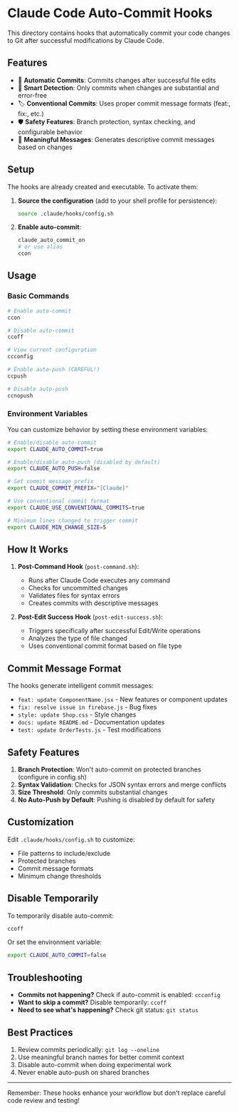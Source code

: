 # Claude Code Auto-Commit Hooks

This directory contains hooks that automatically commit your code changes to Git after successful modifications by Claude Code.

## Features

- 🔄 **Automatic Commits**: Commits changes after successful file edits
- 🎯 **Smart Detection**: Only commits when changes are substantial and error-free
- 🏷️ **Conventional Commits**: Uses proper commit message formats (feat:, fix:, etc.)
- 🛡️ **Safety Features**: Branch protection, syntax checking, and configurable behavior
- 📝 **Meaningful Messages**: Generates descriptive commit messages based on changes

## Setup

The hooks are already created and executable. To activate them:

1. **Source the configuration** (add to your shell profile for persistence):
   ```bash
   source .claude/hooks/config.sh
   ```

2. **Enable auto-commit**:
   ```bash
   claude_auto_commit_on
   # or use alias
   ccon
   ```

## Usage

### Basic Commands

```bash
# Enable auto-commit
ccon

# Disable auto-commit
ccoff

# View current configuration
ccconfig

# Enable auto-push (CAREFUL!)
ccpush

# Disable auto-push
ccnopush
```

### Environment Variables

You can customize behavior by setting these environment variables:

```bash
# Enable/disable auto-commit
export CLAUDE_AUTO_COMMIT=true

# Enable/disable auto-push (disabled by default)
export CLAUDE_AUTO_PUSH=false

# Set commit message prefix
export CLAUDE_COMMIT_PREFIX="[Claude]"

# Use conventional commit format
export CLAUDE_USE_CONVENTIONAL_COMMITS=true

# Minimum lines changed to trigger commit
export CLAUDE_MIN_CHANGE_SIZE=5
```

## How It Works

1. **Post-Command Hook** (`post-command.sh`):
   - Runs after Claude Code executes any command
   - Checks for uncommitted changes
   - Validates files for syntax errors
   - Creates commits with descriptive messages

2. **Post-Edit Success Hook** (`post-edit-success.sh`):
   - Triggers specifically after successful Edit/Write operations
   - Analyzes the type of file changed
   - Uses conventional commit format based on file type

## Commit Message Format

The hooks generate intelligent commit messages:

- `feat: update ComponentName.jsx` - New features or component updates
- `fix: resolve issue in firebase.js` - Bug fixes
- `style: update Shop.css` - Style changes
- `docs: update README.md` - Documentation updates
- `test: update OrderTests.js` - Test modifications

## Safety Features

1. **Branch Protection**: Won't auto-commit on protected branches (configure in config.sh)
2. **Syntax Validation**: Checks for JSON syntax errors and merge conflicts
3. **Size Threshold**: Only commits substantial changes
4. **No Auto-Push by Default**: Pushing is disabled by default for safety

## Customization

Edit `.claude/hooks/config.sh` to customize:
- File patterns to include/exclude
- Protected branches
- Commit message formats
- Minimum change thresholds

## Disable Temporarily

To temporarily disable auto-commit:
```bash
ccoff
```

Or set the environment variable:
```bash
export CLAUDE_AUTO_COMMIT=false
```

## Troubleshooting

- **Commits not happening?** Check if auto-commit is enabled: `ccconfig`
- **Want to skip a commit?** Disable temporarily: `ccoff`
- **Need to see what's happening?** Check git status: `git status`

## Best Practices

1. Review commits periodically: `git log --oneline`
2. Use meaningful branch names for better commit context
3. Disable auto-commit when doing experimental work
4. Never enable auto-push on shared branches

---

Remember: These hooks enhance your workflow but don't replace careful code review and testing!